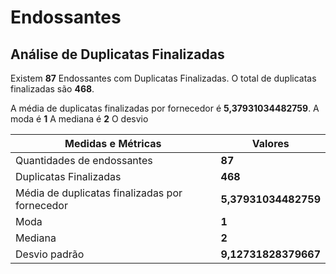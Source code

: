 
# Endossantes

## Análise de Duplicatas Finalizadas

Existem **87** Endossantes com Duplicatas Finalizadas.
O total de duplicatas finalizadas são **468**.

A média de duplicatas finalizadas por fornecedor é  **5,37931034482759**.
A moda é **1**
A mediana é **2**
O desvio 

| Medidas e Métricas                             | Valores              |
| ---------------------------------------------- | -------------------- |
| Quantidades de endossantes                     | **87**               |
| Duplicatas Finalizadas                         | **468**              |
| Média de duplicatas finalizadas por fornecedor | **5,37931034482759** |
| Moda                                           | **1**                |
| Mediana                                        | **2**                |
| Desvio padrão                                  | **9,12731828379667** |

